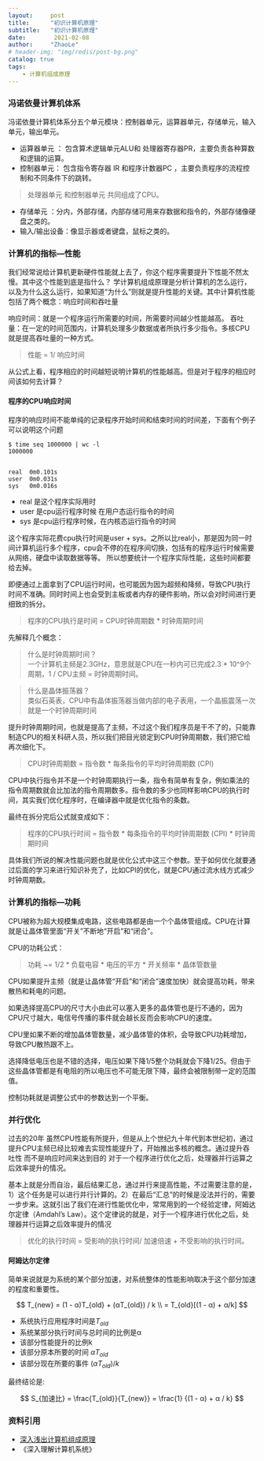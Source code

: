 ```yaml
---
layout:     post
title:      "初识计算机原理"
subtitle:   "初识计算机原理"
date:        2021-02-08
author:     "ZhaoLe"
# header-img: "img/redis/post-bg.png"
catalog: true
tags:
    - 计算机组成原理
---
```

### 冯诺依曼计算机体系
冯诺依曼计算机体系分五个单元模块：控制器单元，运算器单元，存储单元，输入单元，输出单元。
* 运算器单元 ： 包含算术逻辑单元ALU和 处理器寄存器PR，主要负责各种算数和逻辑的运算。
* 控制器单元： 包含指令寄存器 IR 和程序计数器PC ，主要负责程序的流程控制和不同条件下的跳转。
> 处理器单元 和控制器单元 共同组成了CPU。  
* 存储单元 ：分内，外部存储，内部存储可用来存数据和指令的，外部存储像硬盘之类的。
* 输入/输出设备：像显示器或者键盘，鼠标之类的。

### 计算机的指标—性能
我们经常说给计算机更新硬件性能就上去了，你这个程序需要提升下性能不然太慢。其中这个性能到底是指什么？
学计算机组成原理是分析计算机的怎么运行，以及为什么这么运行，如果知道“为什么”则就是提升性能的关键。其中计算机性能包括了两个概念：响应时间和吞吐量

响应时间：就是一个程序运行所需要的时间，所需要时间越少性能越高。
吞吐量：在一定的时间范围内，计算机处理多少数据或者所执行多少指令。多核CPU就是提高吞吐量的一种方式。

> 性能 = 1/ 响应时间  

从公式上看，程序相应的时间越短说明计算机的性能越高。但是对于程序的相应时间该如何去计算？

#### 程序的CPU响应时间

程序的响应时间不能单纯的记录程序开始时间和结束时间的时间差，下面有个例子可以说明这个问题

```shell
$ time seq 1000000 | wc -l
1000000


real  0m0.101s
user  0m0.031s
sys   0m0.016s
```
* real  是这个程序实际用时
* user   是cpu运行程序时候 在用户态运行指令的时间
* sys  是cpu运行程序时候，在内核态运行指令的时间

这个程序实际花费cpu执行时间是user + sys。之所以比real小，那是因为同一时间计算机运行多个程序，cpu会不停的在程序间切换，包括有的程序运行时候需要从网络，硬盘中读取数据等等。 所以想要统计一个程序实际性能，这些时间都要给去掉。

即便通过上面拿到了CPU运行时间，也可能因为因为超频和降频，导致CPU执行时间不准确。同时时间上也会受到主板或者内存的硬件影响，所以会对时间进行更细致的拆分。

>程序的CPU执行是时间 = CPU时钟周期数  * 时钟周期时间

先解释几个概念：
> 什么是时钟周期时间？  
一个计算机主频是2.3GHz，意思就是CPU在一秒内可已完成2.3 * 10^9个周期，1 / CPU主频 = 时钟周期时间。  


>什么是晶体振荡器？  
类似石英表，CPU中有晶体振荡器当做内部的电子表用，一个晶振震荡一次就是一个时钟周期时间  

提升时钟周期时间，也就是提高了主频，不过这个我们程序员是干不了的，只能靠制造CPU的相关科研人员，所以我们把目光锁定到CPU时钟周期数，我们把它给再次细化下。

> CPU时钟周期数 = 指令数 * 每条指令的平均时钟周期数 (CPI)   

CPU中执行指令并不是一个时钟周期执行一条，指令有简单有复杂，例如乘法的指令周期数就会比加法的指令周期数多。指令数的多少也同样影响CPU的执行时间，其实我们优化程序时，在编译器中就是优化指令的条数。

最终在拆分完后公式就变成如下：
> 程序的CPU执行时间 =  指令数 * 每条指令的平均时钟周期数 (CPI)  *   时钟周期时间  

具体我们所说的解决性能问题也就是优化公式中这三个参数。至于如何优化就要通过后面的学习来进行知识补充了，比如CPI的优化，就是CPU通过流水线方式减少时钟周期数。

### 计算机的指标—功耗
CPU被称为超大规模集成电路，这些电路都是由一个个晶体管组成。CPU在计算就是让晶体管里面“开关”不断地“开启”和“闭合”。

CPU的功耗公式：
>功耗  ~= 1/2 * 负载电容 *  电压的平方 * 开关频率 * 晶体管数量

CPU如果提升主频（就是让晶体管“开启”和“闭合”速度加快）就会提高功耗，带来散热和耗电的问题。

如果选择提高CPU的尺寸大小由此可以塞入更多的晶体管也是行不通的，因为CPU尺寸越大，电信号传播的事件就会越长反而会影响CPU的速度。

CPU里如果不断的增加晶体管数量，减少晶体管的体积，会导致CPU功耗增加，导致CPU散热跟不上。

选择降低电压也是不错的选择，电压如果下降1/5整个功耗就会下降1/25。但由于这些晶体管都是有电阻的所以电压也不可能无限下降，最终会被限制带一定的范围值。

控制功耗就是调整公式中的参数达到一个平衡。

### 并行优化

过去的20年 虽然CPU性能有所提升，但是从上个世纪九十年代到本世纪初，通过提升CPU主频已经比较难去实现性能提升了，开始推出多核的概念。通过提升吞吐性 而不是响应时间来达到目的
对于一个程序进行优化之后，处理器并行运算之后效率提升的情况。

基本上就是分而自治，最后结果汇总，通过并行来提高性能，不过需要注意的是，1）这个任务是可以进行并行计算的。2）在最后“汇总”的时候是没法并行的，需要一步步来。这就引出了我们在进行性能优化中，常常用到的一个经验定律，阿姆达尔定律（Amdahl’s Law）。这个定律说的就是，对于一个程序进行优化之后，处理器并行运算之后效率提升的情况

> 优化的执行时间 = 受影响的执行时间/ 加速倍速 + 不受影响的执行时间。


#### 阿姆达尔定律 
简单来说就是为系统的某个部分加速，对系统整体的性能影响取决于这个部分加速的程度和重要性。  

$$  
T_{new} = (1 - α)T_{old} + (αT_{old}) / k \\
= T_{old}[(1 - α) + α/k] 
$$ 

* 系统执行应用程序时间是$T_{old}$ 
* 系统某部分执行时间与总时间的比例是α  
* 该部分性能提升的比例k  
* 该部分原本所要的时间 $αT_{old}$  
* 该部分现在所要的事件 $(αT_{old} ) / k$  


最终结论是:

$$
S_{加速比} = \frac{T_{old}}{T_{new}} = \frac{1} {(1 - α) + α / k} 
$$


### 资料引用

* [深入浅出计算机组成原理](https://time.geekbang.org/column/article/93246)
* 《深入理解计算机系统》